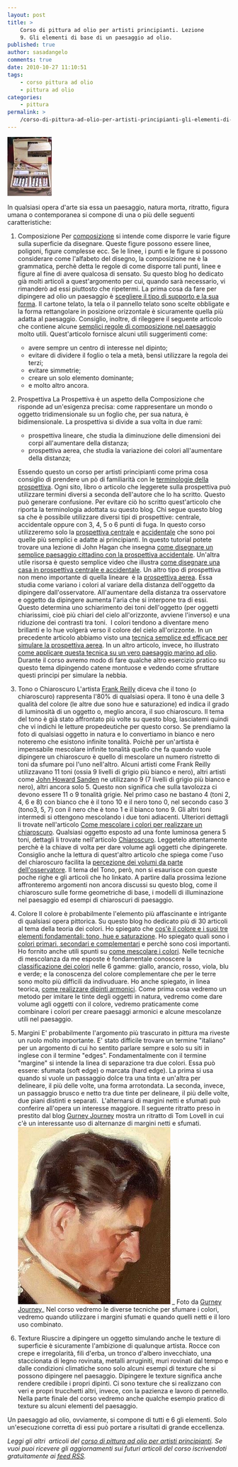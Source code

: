 ```yaml
---
layout: post
title: >
    Corso di pittura ad olio per artisti principianti. Lezione
    9. Gli elementi di base di un paesaggio ad olio.
published: true
author: sasadangelo
comments: true
date: 2010-10-27 11:10:51
tags:
    - corso pittura ad olio
    - pittura ad olio
categories:
    - pittura
permalink: >
    /corso-di-pittura-ad-olio-per-artisti-principianti-gli-elementi-di-base-di-un-dipinto-ad-olio
---
```


![Colori Olio](/wp-content/uploads/colori-olio.jpg "Colori Olio")

In qualsiasi opera d'arte sia essa un paesaggio, natura morta, ritratto, figura umana o contemporanea si compone di una o più delle seguenti caratteristiche:

1. Composizione Per [composizione](https://www.disegnoepittura.it/composizione-prospettiva/) si intende come disporre le varie figure sulla superficie da disegnare. Queste figure possono essere linee, poligoni, figure complesse ecc. Se le linee, i punti e le figure si possono considerare come l'alfabeto del disegno, la composizione ne è la grammatica, perchè detta le regole di come disporre tali punti, linee e figure al fine di avere qualcosa di sensato. Su questo blog ho dedicato già molti articoli a quest'argomento per cui, quando sarà necessario, vi rimanderò ad essi piuttosto che ripetermi. La prima cosa da fare per dipingere ad olio un paesaggio è [scegliere il tipo di supporto e la sua forma](https://www.disegnoepittura.it/forma-supporto/). Il cartone telato, la tela o il pannello telato sono scelte obbligate e la forma rettangolare in posizione orizzontale è sicuramente quella più adatta al paesaggio. Consiglio, inoltre, di rileggere il seguente articolo che contiene alcune [semplici regole di composizione nel paesaggio](https://www.disegnoepittura.it/12-regole-composizione/) molto utili. Quest'articolo fornisce alcuni utili suggerimenti come:
    - avere sempre un centro di interesse nel dipinto;
    - evitare di dividere il foglio o tela a metà, bensì utilizzare la regola dei terzi;
    - evitare simmetrie;
    - creare un solo elemento dominante;
    - e molto altro ancora.
2. Prospettiva La Prospettiva è un aspetto della Composizione che risponde ad un'esigenza precisa: come rappresentare un mondo o oggetto tridimensionale su un foglio che, per sua natura, è bidimensionale. La prospettiva si divide a sua volta in due rami:
    
    - prospettiva lineare, che studia la diminuzione delle dimensioni dei corpi all'aumentare della distanza;
    - prospettiva aerea, che studia la variazione dei colori all'aumentare della distanza;
    
    Essendo questo un corso per artisti principianti come prima cosa consiglio di prendere un pò di familiarità con le [terminologie della prospettiva](https://www.disegnoepittura.it/prospettiva-terminologia-sapere/). Ogni sito, libro o articolo che leggerete sulla prospettiva può utilizzare termini diversi a seconda dell'autore che lo ha scritto. Questo può generare confusione. Per evitare ciò ho scritto quest'articolo che riporta la terminologia adottata su questo blog. Chi segue questo blog sa che è possibile utilizzare diversi tipi di prospettive: centrale, accidentale oppure con 3, 4, 5 o 6 punti di fuga. In questo corso utilizzeremo solo la [prospettiva centrale](https://www.disegnoepittura.it/prospettiva-centrale/) e [accidentale](https://www.disegnoepittura.it/prospettiva-accidentale/) che sono poi quelle più semplici e adatte ai principianti. In questo tutorial potete trovare una lezione di John Hagan che insegna [come disegnare un semplice paesaggio cittadino con la prospettiva accidentale](https://www.disegnoepittura.it/disegnare-paesaggio-cittadino-prospettiva-accidentale/). Un'altra utile risorsa è questo semplice video che illustra [come disegnare una casa in prospettiva centrale e accidentale](https://www.disegnoepittura.it/casa-prospettiva/). Un altro tipo di prospettiva non meno importante di quella lineare  è la [prospettiva aerea](https://www.disegnoepittura.it/prospettiva-aerea/). Essa studia come variano i colori al variare della distanza dell'oggetto da dipingere dall'osservatore. All'aumentare della distanza tra osservatore e oggetto da dipingere aumenta l'aria che si interpone tra di essi. Questo determina uno schiarimento dei toni dell'oggetto (per oggetti chiarissimi, cioè più chiari del cielo all'orizzonte, avviene l'inverso) e una riduzione dei contrasti tra toni.  I colori tendono a diventare meno brillanti e lo hue volgerà verso il colore del cielo all'orizzonte. In un precedente articolo abbiamo visto una [tecnica semplice ed efficace per simulare la prospettiva aerea](https://www.disegnoepittura.it/prospettiva-aerea-esempio-applicazione/). In un altro articolo, invece, ho illustrato [come applicare questa tecnica su un vero paesaggio marino ad olio](https://www.disegnoepittura.it/prospettiva-aerea-esempio/). Durante il corso avremo modo di fare qualche altro esercizio pratico su questo tema dipingendo catene montuose e vedendo come sfruttare questi principi per simulare la nebbia.
3. Tono o Chiaroscuro L'artista [Frank Reilly](http://www.americanartarchives.com/reilly.htm) diceva che il tono (o chiaroscuro) rappresenta l'80% di qualsiasi opera. Il tono è una delle 3 qualità del colore (le altre due sono hue e saturazione) ed indica il grado di luminosità di un oggetto o, meglio ancora, il suo chiaroscuro. Il tema del tono è già stato affrontato più volte su questo blog, lasciatemi quindi che vi indichi le letture propedeutiche per questo corso. Se prendiamo la foto di qualsiasi oggetto in natura e lo convertiamo in bianco e nero noteremo che esistono infinite tonalità. Poichè per un'artista è impensabile mescolare infinite tonalità quello che fa quando vuole dipingere un chiaroscuro è quello di mescolare un numero ristretto di toni da sfumare poi l'uno nell'altro. Alcuni artisti come Frank Reilly utilizzavano 11 toni (ossia 9 livelli di grigio più bianco e nero), altri artisti come [John Howard Sanden](http://www.johnhowardsanden.com/) ne utilizzano 9 (7 livelli di grigio più bianco e nero), altri ancora solo 5. Questo non significa che sulla tavolozza ci devono essere 11 o 9 tonalità grigie. Nel primo caso ne bastano 4 (toni 2, 4, 6 e 8) con bianco che è il tono 10 e il nero tono 0, nel secondo caso 3 (tono3, 5, 7) con il nero che è tono 1 e il bianco tono 9. Gli altri toni intermedi si ottengono mescolando i due toni adiacenti. Ulteriori dettagli li trovate nell'articolo [Come mescolare i colori per realizzare un chiaroscuro](https://www.disegnoepittura.it/come-mescolare-colori-realizzare-chiaroscuro/). Qualsiasi oggetto esposto ad una fonte luminosa genera 5 toni, dettagli li trovate nell'articolo [Chiaroscuro](https://www.disegnoepittura.it/chiaroscuro/). Leggetelo attentamente perchè è la chiave di volta per dare volume agli oggetti che dipingerete. Consiglio anche la lettura di quest'altro articolo che spiega come l'uso del chiaroscuro facilita la [percezione dei volumi da parte dell'osservatore](https://www.disegnoepittura.it/percezione-volume/). Il tema del Tono, però, non si esaurisce con queste poche righe e gli articoli che ho linkato. A partire dalla prossima lezione affronteremo argomenti non ancora discussi su questo blog, come il chiaroscuro sulle forme geometriche di base, i modelli di illuminazione nel paesaggio ed esempi di chiaroscuri di paesaggio.
4. Colore Il colore è probabilmente l'elemento più affascinante e intrigante di qualsiasi opera pittorica. Su questo blog ho dedicato più di 30 articoli al tema della teoria dei colori. Ho spiegato che [cos'è il colore e i suoi tre elementi fondamentali: tono, hue e saturazione](https://www.disegnoepittura.it/colore/). Ho spiegato quali sono i [colori primari, secondari e complementari](https://www.disegnoepittura.it/colori-primari-secondari-complementari/) e perchè sono così importanti. Ho fornito anche utili spunti su [come mescolare i colori](https://www.disegnoepittura.it/mescolare-colori/). Nelle tecniche di mescolanza da me esposte è fondamentale conoscere la [classificazione dei colori](https://www.disegnoepittura.it/classificazione-pigmenti/) nelle 6 gamme: giallo, arancio, rosso, viola, blu e verde; e la conoscenza del colore complementare che per le terre sono molto più difficili da indivuduare. Ho anche spiegato, in linea teorica, [come realizzare dipinti armonici](https://www.disegnoepittura.it/armonia-colori/). Come prima cosa vedremo un metodo per imitare le tinte degli oggetti in natura, vedremo come dare volume agli oggetti con il colore, vedremo praticamente come combinare i colori per creare paesaggi armonici e alcune mescolanze utili nel paesaggio.
5. Margini E' probabilmente l'argomento più trascurato in pittura ma riveste un ruolo molto importante. E' stato difficile trovare un termine "italiano" per un argomento di cui ho sentito parlare sempre e solo su siti in inglese con il termine "edges". Fondamentalmente con il termine "margine" si intende la linea di separazione tra due colori. Essa può essere: sfumata (soft edge) o marcata (hard edge). La prima si usa quando si vuole un passaggio dolce tra una tinta e un'altra per delineare, il più delle volte, una forma arrotondata. La seconda, invece,  un passaggio brusco e netto tra due tinte per delineare, il più delle volte, due piani distinti e separati.  L'alternarsi di margini netti e sfumati può conferire all'opera un interesse maggiore. Il seguente ritratto preso in prestito dal blog [Gurney Journey](http://gurneyjourney.blogspot.co.uk/2010/08/chunky-handling.html) mostra un ritratto di Tom Lovell in cui c'è un interessante uso di alternanze di margini netti e sfumati.![Ritratto Uomo Tom Lovell](/wp-content/uploads/ritratto-uomo-tom-levell.jpg "Ritratto Uomo Tom Lovell") _ Foto da [Gurney Journey](http://gurneyjourney.blogspot.co.uk/2010/08/chunky-handling.html)_ Nel corso vedremo le diverse tecniche per sfumare i colori, vedremo quando utilizzare i margini sfumati e quando quelli netti e il loro uso combinato.
6. Texture Riuscire a dipingere un oggetto simulando anche le texture di superficie è sicuramente l'ambizione di qualunque artista. Rocce con crepe e irregolarità, fili d'erba, un tronco d'albero invecchiato, una staccionata di legno rovinata, metalli arruginiti, muri rovinati dal tempo e dalle condizioni climatiche sono solo alcuni esempi di texture che si possono dipingere nel paesaggio. Dipingere le texture significa anche rendere credibile i propri dipinti. Ci sono texture che si realizzano con veri e propri trucchetti altri, invece, con la pazienza e lavoro di pennello. Nella parte finale del corso vedremo anche qualche esempio pratico di texture su alcuni elementi del paesaggio.

Un paesaggio ad olio, ovviamente, si compone di tutti e 6 gli elementi. Solo un'esecuzione corretta di essi può portare a risultati di grande eccellenza.

_Leggi gli altri  articoli del [corso di pittura ad olio per artisti principianti](https://www.disegnoepittura.it/corso-pittura-olio-artisti-principianti-2/). Se vuoi puoi ricevere gli aggiornamenti sui futuri articoli del corso iscrivendoti gratuitamente ai [feed RSS](http://feeds2.feedburner.com/DisegnoPittura)._
